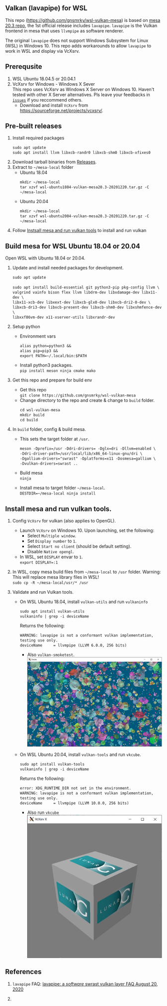 ## Valkan (lavapipe) for WSL

This repo (https://github.com/gnsmrky/wsl-vulkan-mesa) is based on [mesa 20.3 repo](https://github.com/mesa3d/mesa/tree/20.3), the 1st official release includes `lavapipe`.  `lavapipe` is the Vulkan frontend in mesa that uses `llvmpipe` as software renderer.  

The original `lavapipe` does not support Windows Subsystem for Linux (WSL) in Windows 10.  This repo adds workarounds to allow `lavapipe` to work in WSL and display via VcXsrv.

## Prerequsite
1. WSL Ubuntu 18.04.5 or 20.04.1
1. VcXsrv for Windows - Windows X Sever  
   This repo uses VcXsrv as Windows X Server on Windows 10.  Haven't tested with other X Server alternatives.  Pls leave your feedbacks in [`issues`](https://github.com/gnsmrky/wsl-vulkan-mesa/issues) if you reccommend others.
   - Download and install `VcXsrv` from https://sourceforge.net/projects/vcxsrv/.

## Pre-built releases
1. Install required packages
    ```
    sudo apt update
    sudo apt install llvm libxcb-randr0 libxcb-shm0 libxcb-xfixes0
    ```
2. Download tarball binaries from [Releases](https://github.com/gnsmrky/wsl-vulkan-mesa/releases).
3. Extract to `~/mesa-local` folder
   - Ubuntu 18.04
     ```
     mkdir ~/mesa-local
     tar xzvf wsl-ubuntu1804-vulkan-mesa20.3-20201220.tar.gz -C ~/mesa-local
     ```
   - Ubuntu 20.04
     ```
     mkdir ~/mesa-local
     tar xzvf wsl-ubuntu2004-vulkan-mesa20.3-20201220.tar.gz -C ~/mesa-local
     ```
4. Follow [Instsall mesa and run vulkan tools](#install-mesa-and-run-vulkan-tools) to install and run vulkan

## Build mesa for WSL Ubuntu 18.04 or 20.04
Open WSL with Ubuntu 18.04 or 20.04.

1. Update and install needed packages for development.  
   ```
   sudo apt update
   
   sudo apt install build-essential git python3-pip pkg-config llvm \
   valgrind vainfo bison flex llvm libdrm-dev libxdamage-dev libx11-dev \
   libx11-xcb-dev libxext-dev libxcb-glx0-dev libxcb-dri2-0-dev \
   libxcb-dri3-dev libxcb-present-dev libxcb-shm0-dev libxshmfence-dev \
   libxxf86vm-dev x11-xserver-utils libxrandr-dev
   ```
   
1. Setup python
   - Environment vars   
     ```
     alias python=python3 &&
     alias pip=pip3 &&
     export PATH=~/.local/bin:$PATH
     ```

   - Install python3 packages.  
     `pip install meson ninja cmake mako`

1. Get this repo and prepare for build env
   - Get this repo  
     `git clone https://github.com/gnsmrky/wsl-vulkan-mesa`
   - Change directory to the repo and create & change to `build` folder.
      ```
      cd wsl-vulkan-mesa
      mkdir build
      cd build
      ```

1. In `build` folder, config & build mesa.
   - This sets the target folder at `/usr`.
     ```
     meson -Dprefix=/usr -Ddri-drivers= -Dglx=dri -Dllvm=enabled \
     -Ddri-driver-path=/usr/local/lib/x86_64-linux-gnu/dri \
     -Dgallium-drivers="swrast" -Dplatforms=x11 -Dosmesa=gallium \
     -Dvulkan-drivers=swrast ..
     ```
   - Build mesa  
     `ninja`

   - Install mesa to target folder `~/mesa-local`.  
     `DESTDIR=~/mesa-local ninja install`

## Install mesa and run vulkan tools.
1. Config `VcXsrv` for vulkan (also applies to OpenGL).
   - Launch `VcXsrv` on Windows 10. Upon launching, set the following:  
     - Select `Multiple window`.
     - Set `Display number` to `1`.
     - Select `Start no client` (should be default setting).
     - Disable `Native opengl`.
   - In WSL, set `DISPLAY` envar to `1`.  
     `export DISPLAY=:1`

1. In WSL, copy mesa build files from `~/mesa-local` to `/usr` folder.
     Warning: This will replace mesa library files in WSL!  
     `sudo cp -R ~/mesa-local/usr/* /usr`

1. Validate and run Vulkan tools.
   - On WSL Ubuntu 18.04, install `vulkan-utils` and run `vulkaninfo`   
     ```
     sudo apt install vulkan-utils
     vulkaninfo | grep -i deviceName
     ```

     Returns the following:
     ```
     WARNING: lavapipe is not a conformant vulkan implementation, testing use only.
     deviceName     = llvmpipe (LLVM 6.0.0, 256 bits)
     ```
     - Also `vulkan-smoketest`.  
     ![alt text](./wsl-vulkan/vulkan-smoketest_ubuntu1804.png)

   - On WSL Ubuntu 20.04, install `vulkan-tools` and run `vkcube`.  
     ```
     sudo apt install vulkan-tools
     vulkaninfo | grep -i deviceName
     ```

     Returns the following:
     ```
     error: XDG_RUNTIME_DIR not set in the environment.
     WARNING: lavapipe is not a conformant vulkan implementation, testing use only.
     deviceName     = llvmpipe (LLVM 10.0.0, 256 bits)
     ```

     - Also run `vkcube`   
     ![alt text](./wsl-vulkan/vkcube_ubuntu2004.png)

## References
1. `lavapipe` FAQ: [lavapipe: a *software* swrast vulkan layer FAQ
August 20, 2020](https://airlied.blogspot.com/2020/08/vallium-software-swrast-vulkan-layer-faq.html)

1. 